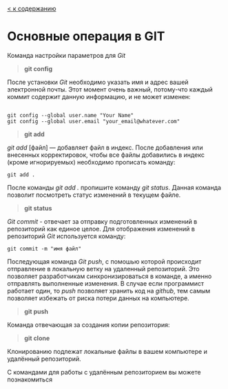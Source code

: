 [< к содержанию](./readme.md)

# Основные операция в GIT


Команда настройки параметров для *Git*

> **git config**



После установки *Git* необходимо указать имя и адрес вашей электронной почты. Этот момент очень важный, потому-что каждый коммит содержит данную информацию, и не может изменен:
~~~bash=

git config --global user.name "Your Name"
git config --global user.email "your_email@whatever.com"

~~~~


> **git add**

*git add* [файл] — добавляет файл в индекс.
После добавления или внесенных корректировок, чтобы все файлы добавились в индекс (кроме игнорируемых) необходимо прописать команду:

~~~
git add .
~~~

После команды *git add .* пропишите команду *git status*. 
Данная команда позволит посмотреть статус изменений в текущем файле.


> **git status**




*Git commit* - отвечает за отправку подготовленных изменений в репозиторий как единое целое.
Для отображения изменений в репозиторий *Git* используется команду: 
~~~bash=
git commit -m "имя файл"
~~~

Последующая команда *Git push*, с помошью которой происходит отправление в локальную ветку на удаленный репозиторий. Это позволяет разработчикам синхронизироваться в команде, а именно отправлять выполненные изменения. В случае если программист работает один, то *push* позволяет хранить код на *github*, тем самым позволяет избежать от риска потери данных на компьютере.


> **git push**


Команда отвечающая за создания копии репозитория:


> **git clone**


Клонированию подлежат локальные файлы в вашем компьютере и удалённый  репозиторий.

С командами для работы с удалённым репозиторием вы можете познакомиться [](./startGit.md)
